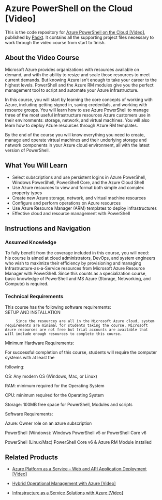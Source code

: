 


# Azure PowerShell on the Cloud [Video]
This is the code repository for [Azure PowerShell on the Cloud [Video]](https://www.packtpub.com/virtualization-and-cloud/azure-powershell-cloud-video?utm_source=github&utm_medium=repository&utm_campaign=9781789134216), published by [Packt](https://www.packtpub.com/?utm_source=github). It contains all the supporting project files necessary to work through the video course from start to finish.
## About the Video Course
Microsoft Azure provides organizations with resources available on demand, and with the ability to resize and scale those resources to meet current demands. But knowing Azure isn't enough to take your career to the highest levels. PowerShell and the Azure RM modules give you the perfect management tool to script and automate your Azure infrastructure.

In this course, you will start by learning the core concepts of working with Azure, including getting signed in, saving credentials, and working with resource groups. You will learn how to use Azure PowerShell to manage three of the most useful infrastructure resources Azure customers use in their environments: storage, network, and virtual machines. You will also learn how to deploy Azure resources through Azure RM templates.

By the end of the course you will know everything you need to create, manage and operate virtual machines and their underlying storage and network components in your Azure cloud environment, all with the latest version of PowerShell.


<H2>What You Will Learn</H2>
<DIV class=book-info-will-learn-text>
<UL>
<LI>Select subscriptions and use persistent logins in Azure PowerShell, Windows PowerShell, PowerShell Core, and the Azure Cloud Shell 
<LI>Use Azure resources to view and format both simple and complex property types 
<LI>Create new Azure storage, network, and virtual machine resources 
<LI>Configure and perform operations on Azure resources 
<LI>Use Azure Resource Manager (ARM) templates to deploy infrastructures 
<LI>Effective cloud and resource management with PowerShell </LI></UL></DIV>

## Instructions and Navigation
### Assumed Knowledge
To fully benefit from the coverage included in this course, you will need:<br/>
his course is aimed at cloud administrators, DevOps, and system engineers who wish to maximize their efficiency by provisioning and managing Infrastructure-as-a-Service resources from Microsoft Azure Resource Manager with PowerShell. Since this counts as a specialization course, basic knowledge of PowerShell and MS Azure (Storage, Networking, and Compute) is required.
### Technical Requirements
This course has the following software requirements:<br/>
SETUP AND INSTALLATION

         Since the resources are all in the Microsoft Azure cloud, system requirements are minimal for students taking the course. Microsoft Azure resources are not free but trial accounts are available that will include enough resources to complete this course.



Minimum Hardware Requirements:

For successful completion of this course, students will require the computer systems with at least the 

following:

OS: Any modern OS (Windows, Mac, or Linux)

RAM: minimum required for the Operating System

CPU: minimum required for the Operating System

Storage: 100MB free space for PowerShell, Modules and scripts



Software Requirements:

Azure: Owner role on an azure subscription

PowerShell (Windows): Windows PowerShell v5 or PowerShell Core v6

PowerShell (Linux/Mac) PowerShell Core v6 & Azure RM Module installed

## Related Products
* [Azure Platform as a Service – Web and API Application Deployment [Video]](https://www.packtpub.com/virtualization-and-cloud/azure-platform-service-–-web-and-api-application-deployment-video?utm_source=github&utm_medium=repository&utm_campaign=9781788623216)

* [Hybrid Operational Management with Azure [Video]](https://www.packtpub.com/virtualization-and-cloud/hybrid-operational-management-azure-video?utm_source=github&utm_medium=repository&utm_campaign=9781788620109)

* [Infrastructure as a Service Solutions with Azure [Video]](https://www.packtpub.com/virtualization-and-cloud/infrastructure-service-solutions-azure-video?utm_source=github&utm_medium=repository&utm_campaign=9781787123274)

